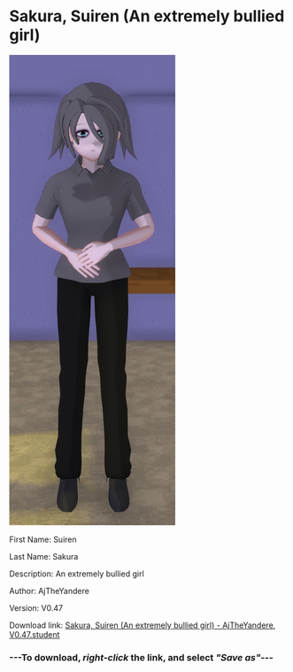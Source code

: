 # Sakura, Suiren (An extremely bullied girl)

<img src="https://raw.githubusercontent.com/Arbiter1223/Daigaku-Gurashi-Custom-Students/master/Students/Files/Sakura%2C%20Suiren%20(An%20extremely%20bullied%20girl).png" title="Sakura, Suiren (An extremely bullied girl) - AjTheYandere, V0.47">

First Name: Suiren

Last Name: Sakura

Description: An extremely bullied girl

Author: AjTheYandere

Version: V0.47

Download link: <a href="https://raw.githubusercontent.com/Arbiter1223/Daigaku-Gurashi-Custom-Students/master/Students/Files/Sakura%2C%20Suiren%20(An%20extremely%20bullied%20girl)%20-%20AjTheYandere%2C%20V0.47.student">Sakura, Suiren (An extremely bullied girl) - AjTheYandere, V0.47.student</a>

### ---**To download, _right-click_ the link, and select _"Save as"_**---
